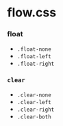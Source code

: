 # flow.css

### float
- `.float-none`
- `.float-left`
- `.float-right`

### `clear`
- `.clear-none`
- `.clear-left`
- `.clear-right`
- `.clear-both`
